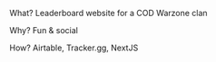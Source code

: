 What?
Leaderboard website for a COD Warzone clan

Why?
Fun & social

How?
Airtable, Tracker.gg, NextJS
